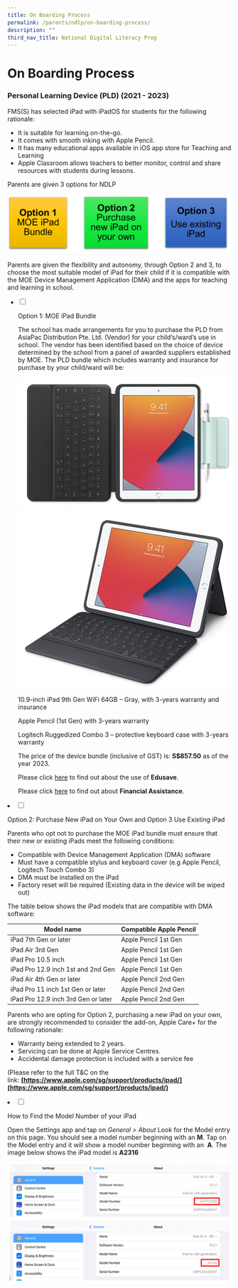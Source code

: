 ```yaml
---
title: On Boarding Process
permalink: /parents/ndlp/on-boarding-process/
description: ""
third_nav_title: National Digital Literacy Prog
---
```

# On Boarding Process
### **Personal Learning Device (PLD) (2021 - 2023)**

FMS(S) has selected iPad with iPadOS for students for the following rationale:

* It is suitable for learning on-the-go.
* It comes with smooth inking with Apple Pencil.
* It has many educational apps available in iOS app store for Teaching and Learning
* Apple Classroom allows teachers to better monitor, control and share resources with students during lessons.

Parents are given 3 options for NDLP

![](/images/Parents/2023/NDLP/pld%20buy%20option.png)

Parents are given the flexibility and autonomy, through Option 2 and 3, to choose the most suitable model of iPad for their child if it is compatible with the MOE Device Management Application (DMA) and the apps for teaching and learning in school.

<ul class="jekyllcodex_accordion">
	
<li>
	
<input id="accordion1" type="checkbox">
	
<label for="accordion1">Option 1: MOE iPad Bundle</label>
	
<div>

The school has made arrangements for you to purchase the PLD from AsiaPac Distribution Pte. Ltd. (Vendor) for your child’s/ward’s use in school. The vendor has been identified based on the choice of device determined by the school from a panel of awarded suppliers established by MOE. The PLD bundle which includes warranty and insurance for purchase by your child/ward will be:
	
![](/images/Parents/2023/NDLP/pld%209%20gen%201.png)	![](/images/Parents/2023/NDLP/pld%209%20gen%202.png)

10.9-inch iPad 9th Gen WiFi 64GB – Gray, with 3-years warranty and insurance

Apple Pencil (1st Gen) with 3-years warranty

Logitech Ruggedized Combo 3 – protective keyboard case with 3-years warranty
	
The price of the device bundle (inclusive of GST) is:&nbsp;**S$857.50** as of the year 2023. 
	
Please click [here](/parents/nationaldigitalliiteracyprog/resourcesforparents) to find out about the use of **Edusave**.
	
Please click [here](/parents/nationaldigitalliiteracyprog/resourcesforparents) to find out about **Financial Assistance**.
	
</div></li></ul>

<li>

<input id="accordion2" type="checkbox">

<label for="accordion2">Option 2: Purchase New iPad on Your Own and Option 3 Use Existing iPad</label>
	
<div>

Parents who opt not to purchase the MOE iPad bundle must ensure that their new or existing iPads meet the following conditions:

*   Compatible with Device Management Application (DMA) software
*   Must have a compatible stylus and keyboard cover (e.g Apple Pencil, Logitech Touch Combo 3)
*   DMA must be installed on the iPad
*   Factory reset will be required (Existing data in the device will be wiped out)
	
The table below shows the iPad models that are compatible with DMA software:
	
</div></li>

| Model name | Compatible Apple Pencil | 
| -------- | -------- |
| iPad 7th Gen or later     | Apple Pencil 1st Gen 
| iPad Air 3rd Gen | Apple Pencil 1st Gen
| iPad Pro 10.5 inch | Apple Pencil 1st Gen
| iPad Pro 12.9 inch 1st and 2nd Gen | Apple Pencil 1st Gen
| iPad Air 4th Gen or later | Apple Pencil 2nd Gen
| iPad Pro 11 inch 1st Gen or later | Apple Pencil 2nd Gen
| iPad Pro 12.9 inch 3rd Gen or later | Apple Pencil 2nd Gen
	

Parents who are opting for Option 2, purchasing a new iPad on your own, are strongly recommended to consider the add-on, Apple Care+ for the following rationale:

*   Warranty being extended to 2 years.
*   Servicing can be done at Apple Service Centres.
*   Accidental damage protection is included with a service fee

(Please refer to the full T&amp;C on the link:&nbsp;**[https://www.apple.com/sg/support/products/ipad/](https://www.apple.com/sg/support/products/ipad/)**
	


<li>
	
<input id="accordion3" type="checkbox">
	
<label for="accordion3"> How to Find the Model Number of your iPad</label>
	
<div>
	
Open the Settings app and tap on&nbsp;_General &gt; About_&nbsp;Look for the Model entry on this page. You should see a model number beginning with an&nbsp;**M**.&nbsp;Tap on the Model entry and it will show a model number beginning with an &nbsp;**A**. The image below shows the iPad model is&nbsp;**A2316**

![](/images/Parents/2023/NDLP/how%20to%20find%20model%20of%20ipad.png)
	
</div></li>
